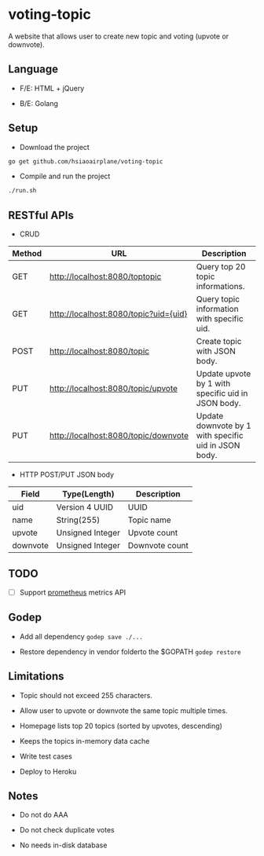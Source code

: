 # voting-topic

A website that allows user to create new topic and voting (upvote or downvote).

## Language

* F/E: HTML + jQuery

* B/E: Golang

## Setup

* Download the project

```sh
go get github.com/hsiaoairplane/voting-topic
```

* Compile and run the project

```sh
./run.sh
```

## RESTful APIs

* CRUD

|    Method   |     URL     | Description |
|-------------|-------------|-------------|
| GET | <http://localhost:8080/toptopic> | Query top 20 topic informations. |
| GET | <http://localhost:8080/topic?uid={uid}> | Query topic information with specific uid. |
| POST | <http://localhost:8080/topic> | Create topic with JSON body. |
| PUT | <http://localhost:8080/topic/upvote> | Update upvote by 1 with specific uid in JSON body. |
| PUT | <http://localhost:8080/topic/downvote> | Update downvote by 1 with specific uid in JSON body. |

* HTTP POST/PUT JSON body

|    Field     |   Type(Length)    |    Description  |
|--------------|-------------------|-----------------|
|     uid      |  Version 4 UUID   |       UUID      |
|     name     |  String(255)      |    Topic name   |
|    upvote    |  Unsigned Integer |   Upvote count  |
|   downvote   |  Unsigned Integer |  Downvote count |

## TODO

* [ ] Support [prometheus](https://prometheus.io) metrics API

## Godep

* Add all dependency `godep save ./...`

* Restore dependency in vendor folderto the $GOPATH `godep restore`

## Limitations

* Topic should not exceed 255 characters.

* Allow user to upvote or downvote the same topic multiple times.

* Homepage lists top 20 topics (sorted by upvotes, descending)

* Keeps the topics in-memory data cache

* Write test cases

* Deploy to Heroku

## Notes

* Do not do AAA

* Do not check duplicate votes

* No needs in-disk database
